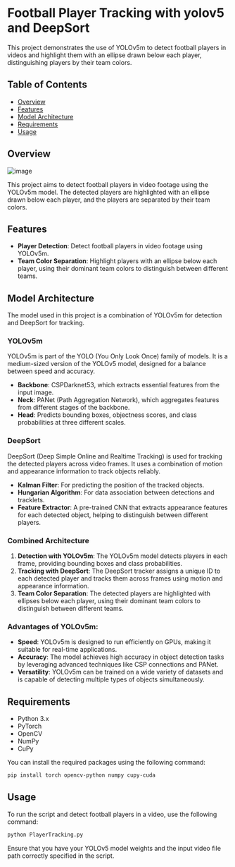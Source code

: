 # Football Player Tracking with yolov5 and DeepSort

This project demonstrates the use of YOLOv5m to detect football players in videos and highlight them with an ellipse drawn below each player, distinguishing players by their team colors.

## Table of Contents

- [Overview](#overview)
- [Features](#features)
- [Model Architecture](#model-architecture)
- [Requirements](#requirements)
- [Usage](#usage)

## Overview
![image](https://github.com/tyl-99/player-detector/assets/71328888/b9262f24-8640-4c9d-8cd3-191503f7e633)


This project aims to detect football players in video footage using the YOLOv5m model. The detected players are highlighted with an ellipse drawn below each player, and the players are separated by their team colors.

## Features

- **Player Detection**: Detect football players in video footage using YOLOv5m.
- **Team Color Separation**: Highlight players with an ellipse below each player, using their dominant team colors to distinguish between different teams.

## Model Architecture

The model used in this project is a combination of YOLOv5m for detection and DeepSort for tracking.

### YOLOv5m

YOLOv5m is part of the YOLO (You Only Look Once) family of models. It is a medium-sized version of the YOLOv5 model, designed for a balance between speed and accuracy.

- **Backbone**: CSPDarknet53, which extracts essential features from the input image.
- **Neck**: PANet (Path Aggregation Network), which aggregates features from different stages of the backbone.
- **Head**: Predicts bounding boxes, objectness scores, and class probabilities at three different scales.

### DeepSort

DeepSort (Deep Simple Online and Realtime Tracking) is used for tracking the detected players across video frames. It uses a combination of motion and appearance information to track objects reliably.

- **Kalman Filter**: For predicting the position of the tracked objects.
- **Hungarian Algorithm**: For data association between detections and tracklets.
- **Feature Extractor**: A pre-trained CNN that extracts appearance features for each detected object, helping to distinguish between different players.

### Combined Architecture

1. **Detection with YOLOv5m**: The YOLOv5m model detects players in each frame, providing bounding boxes and class probabilities.
2. **Tracking with DeepSort**: The DeepSort tracker assigns a unique ID to each detected player and tracks them across frames using motion and appearance information.
3. **Team Color Separation**: The detected players are highlighted with ellipses below each player, using their dominant team colors to distinguish between different teams.


### Advantages of YOLOv5m:

- **Speed**: YOLOv5m is designed to run efficiently on GPUs, making it suitable for real-time applications.
- **Accuracy**: The model achieves high accuracy in object detection tasks by leveraging advanced techniques like CSP connections and PANet.
- **Versatility**: YOLOv5m can be trained on a wide variety of datasets and is capable of detecting multiple types of objects simultaneously.

## Requirements

- Python 3.x
- PyTorch
- OpenCV
- NumPy
- CuPy

You can install the required packages using the following command:

```bash
pip install torch opencv-python numpy cupy-cuda
```

## Usage

To run the script and detect football players in a video, use the following command:

```bash
python PlayerTracking.py
```

Ensure that you have your YOLOv5 model weights and the input video file path correctly specified in the script.

